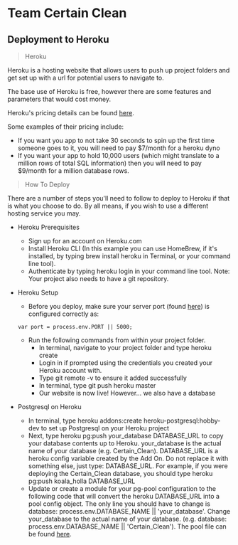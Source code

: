 # Team Certain Clean

## Deployment to Heroku

>Heroku

Heroku is a hosting website that allows users to push up project folders and get set up with a url for potential users to navigate to.  

The base use of Heroku is free, however there are some features and parameters that would cost money.

Heroku's pricing details can be found [here](https://www.heroku.com/pricing).

Some examples of their pricing include:
- If you want you app to not take 30 seconds to spin up the first time someone goes to it, you will need to pay $7/month for a heroku dyno
- If you want your app to hold 10,000 users (which might translate to a million rows of total SQL information) then you will need to pay $9/month for a million database rows.

>How To Deploy

There are a number of steps you'll need to follow to deploy to Heroku if that is what you choose to do.  By all means, if you wish to use a different hosting service you may.

- Heroku Prerequisites
    - Sign up for an account on Heroku.com
    - Install Heroku CLI (In this example you can use HomeBrew, if it's installed, by typing brew install heroku in Terminal, or your command line tool).
    - Authenticate by typing heroku login in your command line tool.
    Note: Your project also needs to have a git repository.

- Heroku Setup
    - Before you deploy, make sure your server port (found [here](server/server.js)) is configured correctly as:
    
    ```var port = process.env.PORT || 5000;```

    - Run the following commands from within your project folder.
        - In terminal, navigate to your project folder and type heroku create
        - Login in if prompted using the credentials you created your Heroku account with.
        - Type git remote -v to ensure it added successfully
        - In terminal, type git push heroku master
        - Our website is now live! However... we also have a database

- Postgresql on Heroku
    - In terminal, type heroku addons:create heroku-postgresql:hobby-dev to set up Postgresql on your Heroku project
    - Next, type heroku pg:push your_database DATABASE_URL to copy your database contents up to Heroku. your_database is the actual name of your database (e.g. Certain_Clean). DATABASE_URL is a heroku config variable created by the Add On. Do not replace it with something else, just type: DATABASE_URL. For example, if you were deploying the Certain_Clean database, you should type heroku pg:push koala_holla DATABASE_URL
    - Update or create a module for your pg-pool configuration to the following code that will convert the heroku DATABASE_URL into a pool config object. The only line you should have to change is database: process.env.DATABASE_NAME || 'your_database'. Change your_database to the actual name of your database. (e.g. database: process.env.DATABASE_NAME || 'Certain_Clean').  The pool file can be found [here](/server/modules/pool.js).